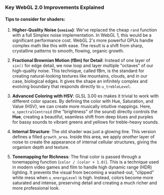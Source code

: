 ### Key WebGL 2.0 Improvements Explained 

#### Tips to consider for shaders:

1.  **Higher-Quality Noise (`snoise`)**: We've replaced the cheap `rand` function with a full Simplex noise implementation. In WebGL 1, this would be a significant performance cost. WebGL 2's more powerful GPUs handle complex math like this with ease. The result is a shift from sharp, crystalline patterns to smooth, flowing, organic growth.

2.  **Fractional Brownian Motion (fBm) for Detail**: Instead of one layer of `sin()` for edge detail, we now loop and layer multiple "octaves" of our high-quality noise. This technique, called fBm, is the standard for creating natural-looking textures like mountains, clouds, and in our case, biological edges. It gives the shape an infinitely complex and evolving boundary that responds directly to `u_trebleLevel`.

3.  **Advanced Coloring with HSV**: GLSL 3.00 es makes it trivial to work with different color spaces. By defining the color with Hue, Saturation, and Value (HSV), we can create more musically intuitive mappings. Here, `u_spectralCentroid` (the "brightness" of the sound) directly controls the **Hue**, creating a beautiful, seamless shift from deep blues and purples for bassy sounds to vibrant greens and yellows for treble-heavy sounds.

4.  **Internal Structure**: The old shader was just a glowing line. This version defines a filled `growth_area`. Inside this area, we apply *another* layer of noise to create the appearance of internal cellular structures, giving the organism depth and texture.

5.  **Tonemapping for Richness**: The final color is passed through a tonemapping function (`color / (color + 1.0)`). This is a technique used in modern video games and film to handle high dynamic range (HDR) lighting. It prevents the visual from becoming a washed-out, "clipped" white mess when `u_energyLevel` is high. Instead, colors become more saturated and intense, preserving detail and creating a much richer and more professional look.